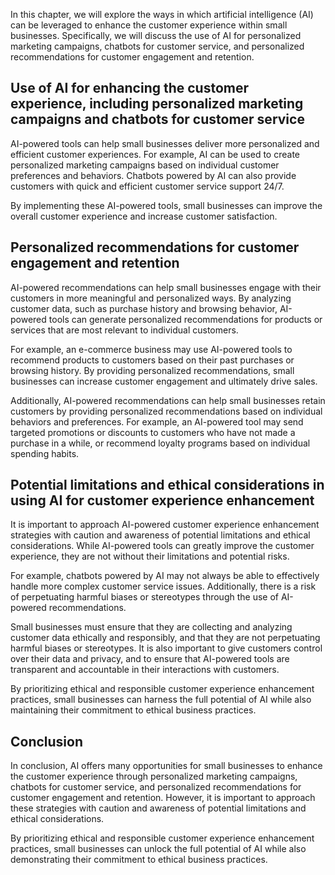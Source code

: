 

In this chapter, we will explore the ways in which artificial intelligence (AI) can be leveraged to enhance the customer experience within small businesses. Specifically, we will discuss the use of AI for personalized marketing campaigns, chatbots for customer service, and personalized recommendations for customer engagement and retention.

Use of AI for enhancing the customer experience, including personalized marketing campaigns and chatbots for customer service
-----------------------------------------------------------------------------------------------------------------------------

AI-powered tools can help small businesses deliver more personalized and efficient customer experiences. For example, AI can be used to create personalized marketing campaigns based on individual customer preferences and behaviors. Chatbots powered by AI can also provide customers with quick and efficient customer service support 24/7.

By implementing these AI-powered tools, small businesses can improve the overall customer experience and increase customer satisfaction.

Personalized recommendations for customer engagement and retention
------------------------------------------------------------------

AI-powered recommendations can help small businesses engage with their customers in more meaningful and personalized ways. By analyzing customer data, such as purchase history and browsing behavior, AI-powered tools can generate personalized recommendations for products or services that are most relevant to individual customers.

For example, an e-commerce business may use AI-powered tools to recommend products to customers based on their past purchases or browsing history. By providing personalized recommendations, small businesses can increase customer engagement and ultimately drive sales.

Additionally, AI-powered recommendations can help small businesses retain customers by providing personalized recommendations based on individual behaviors and preferences. For example, an AI-powered tool may send targeted promotions or discounts to customers who have not made a purchase in a while, or recommend loyalty programs based on individual spending habits.

Potential limitations and ethical considerations in using AI for customer experience enhancement
------------------------------------------------------------------------------------------------

It is important to approach AI-powered customer experience enhancement strategies with caution and awareness of potential limitations and ethical considerations. While AI-powered tools can greatly improve the customer experience, they are not without their limitations and potential risks.

For example, chatbots powered by AI may not always be able to effectively handle more complex customer service issues. Additionally, there is a risk of perpetuating harmful biases or stereotypes through the use of AI-powered recommendations.

Small businesses must ensure that they are collecting and analyzing customer data ethically and responsibly, and that they are not perpetuating harmful biases or stereotypes. It is also important to give customers control over their data and privacy, and to ensure that AI-powered tools are transparent and accountable in their interactions with customers.

By prioritizing ethical and responsible customer experience enhancement practices, small businesses can harness the full potential of AI while also maintaining their commitment to ethical business practices.

Conclusion
--------------------------

In conclusion, AI offers many opportunities for small businesses to enhance the customer experience through personalized marketing campaigns, chatbots for customer service, and personalized recommendations for customer engagement and retention. However, it is important to approach these strategies with caution and awareness of potential limitations and ethical considerations.

By prioritizing ethical and responsible customer experience enhancement practices, small businesses can unlock the full potential of AI while also demonstrating their commitment to ethical business practices.


